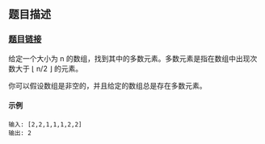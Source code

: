 ## 题目描述

### <a href = "https://leetcode-cn.com/problems/majority-element">**题目链接**</a>

给定一个大小为 n 的数组，找到其中的多数元素。多数元素是指在数组中出现次数大于 ⌊ n/2 ⌋ 的元素。

你可以假设数组是非空的，并且给定的数组总是存在多数元素。

#### 示例

```
输入: [2,2,1,1,1,2,2]
输出: 2
```



